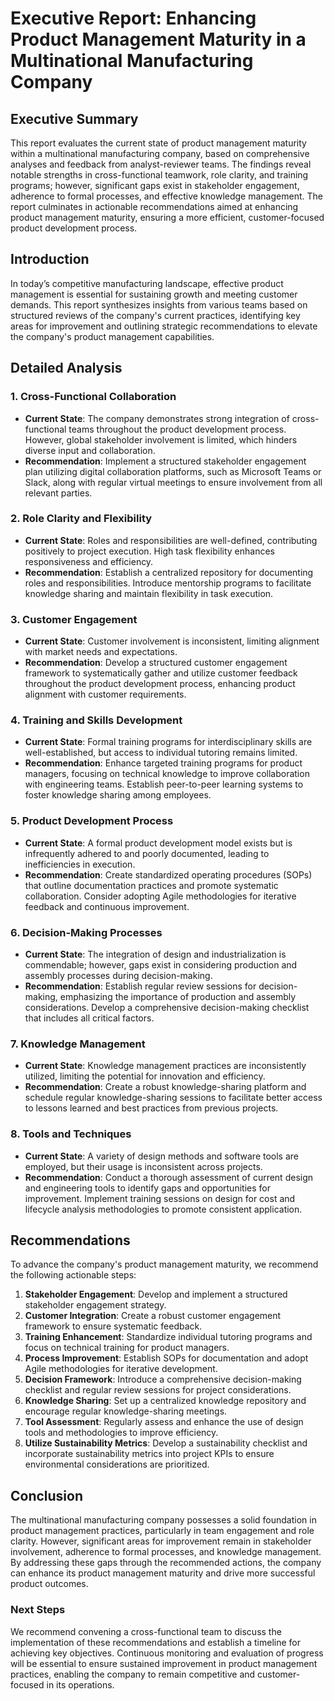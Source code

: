 # Executive Report: Enhancing Product Management Maturity in a Multinational Manufacturing Company

## Executive Summary

This report evaluates the current state of product management maturity within a multinational manufacturing company, based on comprehensive analyses and feedback from analyst-reviewer teams. The findings reveal notable strengths in cross-functional teamwork, role clarity, and training programs; however, significant gaps exist in stakeholder engagement, adherence to formal processes, and effective knowledge management. The report culminates in actionable recommendations aimed at enhancing product management maturity, ensuring a more efficient, customer-focused product development process.

## Introduction

In today’s competitive manufacturing landscape, effective product management is essential for sustaining growth and meeting customer demands. This report synthesizes insights from various teams based on structured reviews of the company's current practices, identifying key areas for improvement and outlining strategic recommendations to elevate the company's product management capabilities.

## Detailed Analysis

### 1. Cross-Functional Collaboration
- **Current State**: The company demonstrates strong integration of cross-functional teams throughout the product development process. However, global stakeholder involvement is limited, which hinders diverse input and collaboration.
- **Recommendation**: Implement a structured stakeholder engagement plan utilizing digital collaboration platforms, such as Microsoft Teams or Slack, along with regular virtual meetings to ensure involvement from all relevant parties.

### 2. Role Clarity and Flexibility
- **Current State**: Roles and responsibilities are well-defined, contributing positively to project execution. High task flexibility enhances responsiveness and efficiency.
- **Recommendation**: Establish a centralized repository for documenting roles and responsibilities. Introduce mentorship programs to facilitate knowledge sharing and maintain flexibility in task execution.

### 3. Customer Engagement
- **Current State**: Customer involvement is inconsistent, limiting alignment with market needs and expectations.
- **Recommendation**: Develop a structured customer engagement framework to systematically gather and utilize customer feedback throughout the product development process, enhancing product alignment with customer requirements.

### 4. Training and Skills Development
- **Current State**: Formal training programs for interdisciplinary skills are well-established, but access to individual tutoring remains limited.
- **Recommendation**: Enhance targeted training programs for product managers, focusing on technical knowledge to improve collaboration with engineering teams. Establish peer-to-peer learning systems to foster knowledge sharing among employees.

### 5. Product Development Process
- **Current State**: A formal product development model exists but is infrequently adhered to and poorly documented, leading to inefficiencies in execution.
- **Recommendation**: Create standardized operating procedures (SOPs) that outline documentation practices and promote systematic collaboration. Consider adopting Agile methodologies for iterative feedback and continuous improvement.

### 6. Decision-Making Processes
- **Current State**: The integration of design and industrialization is commendable; however, gaps exist in considering production and assembly processes during decision-making.
- **Recommendation**: Establish regular review sessions for decision-making, emphasizing the importance of production and assembly considerations. Develop a comprehensive decision-making checklist that includes all critical factors.

### 7. Knowledge Management
- **Current State**: Knowledge management practices are inconsistently utilized, limiting the potential for innovation and efficiency.
- **Recommendation**: Create a robust knowledge-sharing platform and schedule regular knowledge-sharing sessions to facilitate better access to lessons learned and best practices from previous projects.

### 8. Tools and Techniques
- **Current State**: A variety of design methods and software tools are employed, but their usage is inconsistent across projects.
- **Recommendation**: Conduct a thorough assessment of current design and engineering tools to identify gaps and opportunities for improvement. Implement training sessions on design for cost and lifecycle analysis methodologies to promote consistent application.

## Recommendations

To advance the company's product management maturity, we recommend the following actionable steps:

1. **Stakeholder Engagement**: Develop and implement a structured stakeholder engagement strategy.
2. **Customer Integration**: Create a robust customer engagement framework to ensure systematic feedback.
3. **Training Enhancement**: Standardize individual tutoring programs and focus on technical training for product managers.
4. **Process Improvement**: Establish SOPs for documentation and adopt Agile methodologies for iterative development.
5. **Decision Framework**: Introduce a comprehensive decision-making checklist and regular review sessions for project considerations.
6. **Knowledge Sharing**: Set up a centralized knowledge repository and encourage regular knowledge-sharing meetings.
7. **Tool Assessment**: Regularly assess and enhance the use of design tools and methodologies to improve efficiency.
8. **Utilize Sustainability Metrics**: Develop a sustainability checklist and incorporate sustainability metrics into project KPIs to ensure environmental considerations are prioritized.

## Conclusion

The multinational manufacturing company possesses a solid foundation in product management practices, particularly in team engagement and role clarity. However, significant areas for improvement remain in stakeholder involvement, adherence to formal processes, and knowledge management. By addressing these gaps through the recommended actions, the company can enhance its product management maturity and drive more successful product outcomes. 

### Next Steps

We recommend convening a cross-functional team to discuss the implementation of these recommendations and establish a timeline for achieving key objectives. Continuous monitoring and evaluation of progress will be essential to ensure sustained improvement in product management practices, enabling the company to remain competitive and customer-focused in its operations.